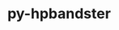---
title: "py-hpbandster"
layout: cache
categories: [package, develop]
meta: {"compilers": ["none"], "num_specs": 18, "num_specs_by_stack": {"e4s": 18, "root": 18}, "oss": ["ubuntu22.04"], "platforms": ["linux"], "stacks": ["e4s", "root"], "targets": ["x86_64_v3"], "versions": ["0.7.4"]}
spec_details: [{"compiler": "none", "hash": "2beyrkw75dftusytvpsypivln7w75ani", "os": "ubuntu22.04", "platform": "linux", "size": "-", "stacks": ["e4s", "root"], "target": "x86_64_v3", "variants": ["build_system=python_pip"], "versions": ["0.7.4"]}, {"compiler": "none", "hash": "2ns27dvfcgi35pu5sqdrdfk3bylvvzvr", "os": "ubuntu22.04", "platform": "linux", "size": "-", "stacks": ["e4s", "root"], "target": "x86_64_v3", "variants": ["build_system=python_pip"], "versions": ["0.7.4"]}, {"compiler": "none", "hash": "3532a7rhxwxdln4bl2odxciylsw6mmmf", "os": "ubuntu22.04", "platform": "linux", "size": "-", "stacks": ["e4s", "root"], "target": "x86_64_v3", "variants": ["build_system=python_pip"], "versions": ["0.7.4"]}, {"compiler": "none", "hash": "5fh36zzjuyz43akeibhn27f6k4fp5ogn", "os": "ubuntu22.04", "platform": "linux", "size": "-", "stacks": ["e4s", "root"], "target": "x86_64_v3", "variants": ["build_system=python_pip"], "versions": ["0.7.4"]}, {"compiler": "none", "hash": "6twnso3i2g73oxk5rok4fr75gmxjqu2b", "os": "ubuntu22.04", "platform": "linux", "size": "-", "stacks": ["e4s", "root"], "target": "x86_64_v3", "variants": ["build_system=python_pip"], "versions": ["0.7.4"]}, {"compiler": "none", "hash": "axv6i3r3lvpl3jujoahlovznidcvgzn4", "os": "ubuntu22.04", "platform": "linux", "size": "-", "stacks": ["e4s", "root"], "target": "x86_64_v3", "variants": ["build_system=python_pip"], "versions": ["0.7.4"]}, {"compiler": "none", "hash": "cw36o7tgryqumvkw5p5euhbdcqj7zsxl", "os": "ubuntu22.04", "platform": "linux", "size": "-", "stacks": ["e4s", "root"], "target": "x86_64_v3", "variants": ["build_system=python_pip"], "versions": ["0.7.4"]}, {"compiler": "none", "hash": "fcpeilvmoo5qxsmzvzaoivedyp2uhs72", "os": "ubuntu22.04", "platform": "linux", "size": "-", "stacks": ["e4s", "root"], "target": "x86_64_v3", "variants": ["build_system=python_pip"], "versions": ["0.7.4"]}, {"compiler": "none", "hash": "fw26pfh2uwyuqbbuemeq52363aznzlcy", "os": "ubuntu22.04", "platform": "linux", "size": "-", "stacks": ["e4s", "root"], "target": "x86_64_v3", "variants": ["build_system=python_pip"], "versions": ["0.7.4"]}, {"compiler": "none", "hash": "iyqlzk6punjjjfv5e3heqhkiurtdykf6", "os": "ubuntu22.04", "platform": "linux", "size": "-", "stacks": ["e4s", "root"], "target": "x86_64_v3", "variants": ["build_system=python_pip"], "versions": ["0.7.4"]}, {"compiler": "none", "hash": "mlawn2vqmthesf7romxhl43ap6rjbx4w", "os": "ubuntu22.04", "platform": "linux", "size": "-", "stacks": ["e4s", "root"], "target": "x86_64_v3", "variants": ["build_system=python_pip"], "versions": ["0.7.4"]}, {"compiler": "none", "hash": "mv7rxf7oddtfe75aiatqwrigl2omhelt", "os": "ubuntu22.04", "platform": "linux", "size": "-", "stacks": ["e4s", "root"], "target": "x86_64_v3", "variants": ["build_system=python_pip"], "versions": ["0.7.4"]}, {"compiler": "none", "hash": "ofyja45j5gco62lp5opf7pcnn6xu44qh", "os": "ubuntu22.04", "platform": "linux", "size": "-", "stacks": ["e4s", "root"], "target": "x86_64_v3", "variants": ["build_system=python_pip"], "versions": ["0.7.4"]}, {"compiler": "none", "hash": "qnp7rdy4wbffk42ixi2f6cpyub7lm43q", "os": "ubuntu22.04", "platform": "linux", "size": "-", "stacks": ["e4s", "root"], "target": "x86_64_v3", "variants": ["build_system=python_pip"], "versions": ["0.7.4"]}, {"compiler": "none", "hash": "vkogwziatwhuoveyykkbd35ykp2bzdb4", "os": "ubuntu22.04", "platform": "linux", "size": "-", "stacks": ["e4s", "root"], "target": "x86_64_v3", "variants": ["build_system=python_pip"], "versions": ["0.7.4"]}, {"compiler": "none", "hash": "vnmz5sxfferbwetuwqplno3bqp5lg3jb", "os": "ubuntu22.04", "platform": "linux", "size": "-", "stacks": ["e4s", "root"], "target": "x86_64_v3", "variants": ["build_system=python_pip"], "versions": ["0.7.4"]}, {"compiler": "none", "hash": "wissvkq2glanv26tzk3344fwsnjq52jg", "os": "ubuntu22.04", "platform": "linux", "size": "-", "stacks": ["e4s", "root"], "target": "x86_64_v3", "variants": ["build_system=python_pip"], "versions": ["0.7.4"]}, {"compiler": "none", "hash": "wt5sp7ixokxrib2ta7whmtho6ndtoy4n", "os": "ubuntu22.04", "platform": "linux", "size": "-", "stacks": ["e4s", "root"], "target": "x86_64_v3", "variants": ["build_system=python_pip"], "versions": ["0.7.4"]}]
---